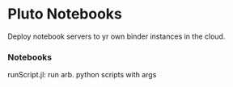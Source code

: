 # Pluto Notebooks

Deploy notebook servers to yr own binder instances in the cloud.

### Notebooks

runScript.jl: run arb. python scripts with args

